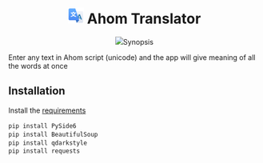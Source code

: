 
<h1 align='center'> <img width=32 src='icon.png'> Ahom Translator</h1>
<p align='center'>
    <img src="ahom_translator.PNG'><br>
    A Simple Ahom Translator with PyQT6 & BeautifulSoup4
</p>

## Synopsis

Enter any text in Ahom script (unicode) and the app will give meaning of all the words at once

## Installation

Install the [requirements](#requirements)
```bash
pip install PySide6
pip install BeautifulSoup
pip install qdarkstyle
pip install requests
```

